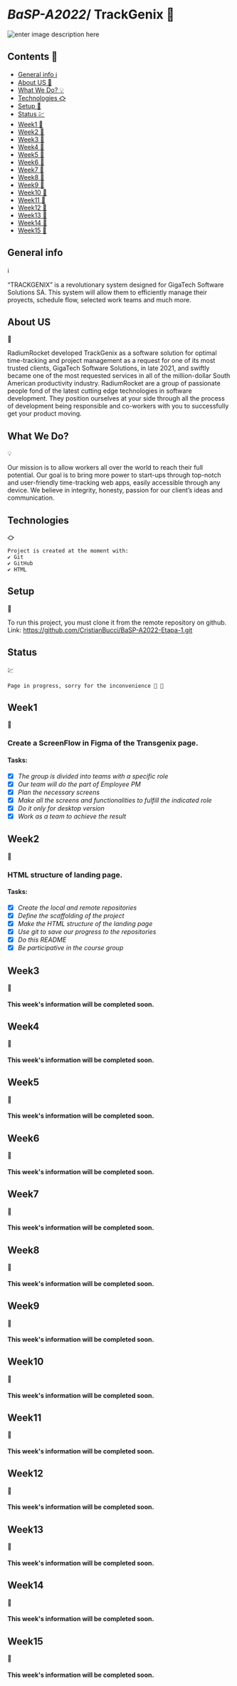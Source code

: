 # *BaSP-A2022*/ TrackGenix 🚀
![enter image description here](https://raw.githubusercontent.com/CristianBucci/BaSP-A2022-Etapa-1/2a065bc7d2b47b5e2ff9c1c40d69a00809193fea/Semana-02/assets/img/trackgenix.png)
## Contents 📝
  - [General info ℹ️](#general-info)
  - [About US 👥](#about-us)
  - [What We Do? 💡](#what-we-do)
  - [Technologies ⛮](#technologies)
  - [Setup 🔧](#setup)
  - [Status 💹](#status)
  - [Week1 📅](#week1)
  - [Week2 📅](#week2)
  - [Week3 📅](#week3)
  - [Week4 📅](#week4)
  - [Week5 📅](#week5)
  - [Week6 📅](#week6)
  - [Week7 📅](#week7)
  - [Week8 📅](#week8)
  - [Week9 📅](#week9)
  - [Week10 📅](#week10)
  - [Week11 📅](#week11)
  - [Week12 📅](#week12)
  - [Week13 📅](#week13)
  - [Week14 📅](#week14)
  - [Week15 📅](#week15)

 ## General info  
 ℹ️
 
  “TRACKGENIX”  is a revolutionary system designed for GigaTech Software Solutions SA. This system will allow them to 
  efficiently manage their proyects, schedule flow, selected work teams and much more.
## About US
👥 

RadiumRocket developed TrackGenix as a software solution for optimal time-tracking and project management as a request
 for one of its most trusted clients, GigaTech Software Solutions, in late 2021, and swiftly became one of the most
  requested services in all of the million-dollar South American productivity industry. RadiumRocket are a group of 
  passionate people fond of the latest cutting edge technologies in software development. They position ourselves at 
  your side through all the process of development being responsible and co-workers with you to successfully get your
   product moving.
## What We Do? 
💡

Our mission is to allow workers all over the world to reach their full potential. Our goal is to bring more power to 
start-ups through top-notch and user-friendly time-tracking web apps, easily accessible through any device. 
We believe in integrity, honesty, passion for our client’s ideas and communication.
## Technologies 
⛮
```
Project is created at the moment with:
✔️ Git
✔️ GitHub
✔️ HTML
```
## Setup
🔧

To run this project, you must clone it from the remote repository on github.
Link: https://github.com/CristianBucci/BaSP-A2022-Etapa-1.git
## Status 
💹
```
Page in progress, sorry for the inconvenience 👷 🚧
```

## Week1
📅
### Create a ScreenFlow in Figma of the Transgenix page.
#### Tasks:
 - [x] *The group is divided into teams with a specific role*
 - [x] *Our team will do the part of Employee PM*
 - [x] *Plan the necessary screens*
 - [x] *Make all the screens and functionalities to fulfill the indicated role*
 - [x] *Do it only for desktop version*
 - [x] *Work as a team to achieve the result* 
## Week2  
📅
### HTML structure of landing page.  
#### Tasks:
 - [x] *Create the local and remote repositories*
 - [x] *Define the scaffolding of the project*
 - [x] *Make the HTML structure of the landing page*
 - [x] *Use git to save our progress to the repositories*
 - [x] *Do this README*  
 - [x] *Be participative in the course group* 
## Week3 
📅 
#### This week's information will be completed soon.
## Week4  
📅
#### This week's information will be completed soon.
## Week5  
📅
#### This week's information will be completed soon.
## Week6  
📅
#### This week's information will be completed soon.
## Week7  
📅
#### This week's information will be completed soon.
## Week8  
📅
#### This week's information will be completed soon.
## Week9  
📅
#### This week's information will be completed soon.
## Week10 
📅
#### This week's information will be completed soon.
## Week11 
📅
#### This week's information will be completed soon.
## Week12 
📅
#### This week's information will be completed soon.
## Week13 
📅
#### This week's information will be completed soon.
## Week14 
📅
#### This week's information will be completed soon.
## Week15 
📅
#### This week's information will be completed soon.